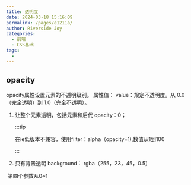 ```yaml
---
title: 透明度
date: 2024-03-18 15:16:09
permalink: /pages/e1211a/
author: Riverside Joy
categories:
  - 前端
  - CSS基础
tags:
  - 
---
```

## opacity

 opacity属性设置元素的不透明级别。
 属性值：
  value：规定不透明度。从 0.0 （完全透明）到 1.0（完全不透明）。

1. 让整个元素透明，包括元素和后代
     opacity：0；

   :::tip

   在ie低版本不兼容，使用filter：alpha（opacity=1),数值从1到100

   :::

2.   只有背景透明
     	background： rgba（255，23，45，0.5）

   ​		第四个参数从0~1